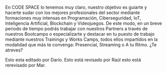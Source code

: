 En CODE SPACE lo tenemos muy claro, nuestro objetivo es guiarte y hacerte sudar con los mejores profesionales del sector mediante formaciones muy intensas en Programación, Ciberseguridad, IoT, Inteligencia Artificial, Blockchain y Videojuegos. De este modo, en un breve periodo de tiempo podrás trabajar con nuestros Partners a través de nuestros Bootcamps o especializarte y destacar en tu puesto de trabajo mediante nuestros Trainings y Works Camps, todos ellos impartidos en la modalidad que más te convenga: Presencial, Streaming o A tu Ritmo. ¿Te atreves?


Esto esta editado por Darío.
Esto está revisado por Raúl
esto está rerevisado por Mar.
